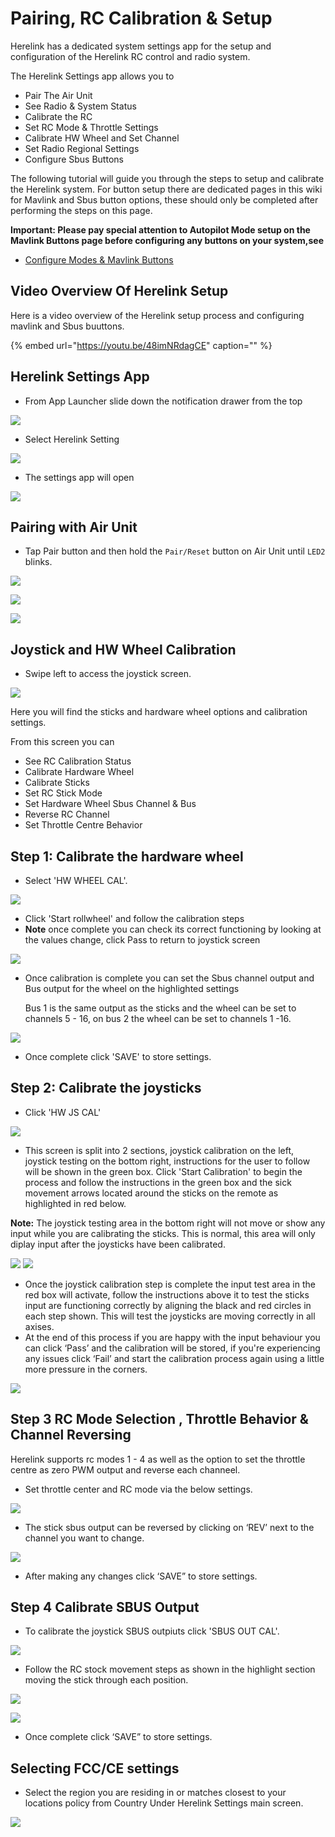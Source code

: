 # Pairing, RC Calibration & Setup

Herelink has a dedicated system settings app for the setup and configuration of the Herelink RC control and radio system.

The Herelink Settings app allows you to

* Pair The Air Unit 
* See Radio & System Status
* Calibrate the RC
* Set RC Mode & Throttle Settings 
* Calibrate HW Wheel and Set Channel
* Set Radio Regional Settings
* Configure Sbus Buttons

The following tutorial will guide you through the steps to setup and calibrate the Herelink system. For button setup there are dedicated pages in this wiki for Mavlink and Sbus button options, these should only be completed after performing the steps on this page.

**Important: Please pay special attention to Autopilot Mode setup on the Mavlink Buttons page before configuring any buttons on your system,see**

* [Configure Modes & Mavlink Buttons](mavlink_buttons.md)

## Video Overview Of Herelink Setup

Here is a video overview of the Herelink setup process and configuring mavlink and Sbus buuttons.

{% embed url="https://youtu.be/48imNRdagCE" caption="" %}

## Herelink Settings App

* From App Launcher slide down the notification drawer from the top

![](../../.gitbook/assets/home-screen.png)

* Select Herelink Setting 

![](../../.gitbook/assets/settings-app.jpg)

* The settings app will open 

![](../../.gitbook/assets/settings101.png)

## Pairing with Air Unit

* Tap Pair button and then hold the `Pair/Reset` button on Air Unit until `LED2` blinks.

![](../../.gitbook/assets/settings101.png)

![](../../.gitbook/assets/airpair1.png)

![](../../.gitbook/assets/airpair2.png)

## Joystick and HW Wheel Calibration

* Swipe left to access the joystick screen.

![](../../.gitbook/assets/Stick_screen.jpg)

Here you will find the sticks and hardware wheel options and calibration settings.

From this screen you can

* See RC Calibration Status 
* Calibrate Hardware Wheel
* Calibrate Sticks
* Set RC Stick Mode
* Set Hardware Wheel Sbus Channel & Bus
* Reverse RC Channel
* Set Throttle Centre Behavior

## Step 1: Calibrate the hardware wheel

* Select 'HW WHEEL CAL'.

![](../../.gitbook/assets/wheel_cal.jpg)

* Click 'Start rollwheel'  and follow the calibration steps
* **Note** once complete you can check its correct functioning by looking at the values change, click Pass to return to joystick screen

![](../../.gitbook/assets/hw-wheel.png)

* Once calibration is complete you can set the Sbus channel output and Bus output for the wheel on the highlighted settings

  Bus 1 is the same output as the sticks and the wheel can be set to channels 5 - 16, on bus 2 the wheel can be set to channels 1 -16. 

![](../../.gitbook/assets/Wheel_ch.jpg)

* Once complete click 'SAVE' to store settings. 

## Step 2: Calibrate the joysticks

* Click 'HW JS CAL'

![](../../.gitbook/assets/Stick_cal.jpg)

* This screen is split into 2 sections, joystick calibration on the left, joystick testing on the bottom right, instructions for the user to follow will be shown in the green box.  Click 'Start Calibration' to begin the process and follow the instructions in the green box  and the sick movement arrows located around the sticks on the remote as highlighted in red below.

**Note:** The joystick testing area in the bottom right will not move or show any input while you are calibrating the sticks. This is normal, this area will only diplay input after the joysticks have been calibrated.

![](../../.gitbook/assets/joystick-cal1.jpg) ![](../../.gitbook/assets/joystick-testnote.jpg)

* Once the joystick calibration step is complete the input test area in the red box will activate, follow the instructions above it to test the sticks input are functioning correctly by aligning the black and red circles in each step shown. This will test the joysticks are moving correctly in all axises.
* At the end of this process if you are happy with the input behaviour you can click ‘Pass’ and the calibration will be stored, if you're experiencing any issues click ‘Fail’ and start the calibration process again using a little more pressure in the corners.

![](../../.gitbook/assets/joystick-test.jpg)

## Step 3 RC Mode Selection , Throttle Behavior & Channel Reversing

Herelink supports rc modes 1 - 4 as well as the option to set the throttle centre as zero PWM output and reverse each channeel.

* Set throttle center and RC mode via the below settings. 

![](../../.gitbook/assets/Rc_mode.jpg)

* The stick sbus output can be reversed by clicking on ‘REV’ next to the channel you want to change.

![](../../.gitbook/assets/Channel_rev.jpg)

* After making any changes click ‘SAVE” to store settings. 

## Step 4 Calibrate SBUS Output

* To calibrate the joystick SBUS outpiuts click 'SBUS OUT CAL'. 

![](../../.gitbook/assets/Sbus_cal.jpg)

* Follow the RC stock movement steps as shown in the highlight section moving the stick through each position.

![](../../.gitbook/assets/Sbus_cal2.png)

![](../../.gitbook/assets/Sbus_cal1.jpg)

* Once complete click ‘SAVE” to store settings. 

## **Selecting FCC/CE settings**

* Select the region you are residing in or matches closest to your locations policy from Country Under Herelink Settings main screen.

![](../../.gitbook/assets/fccsettings.png)


